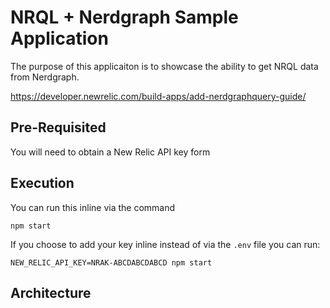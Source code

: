 # NRQL + Nerdgraph Sample Application

The purpose of this applicaiton is to showcase the ability to get NRQL data from Nerdgraph.

https://developer.newrelic.com/build-apps/add-nerdgraphquery-guide/


## Pre-Requisited

You will need to obtain a New Relic API key form []()



## Execution

You can run this inline via the command

```
npm start
```

If you choose to add your key inline instead of via the `.env` file you can run:

```
NEW_RELIC_API_KEY=NRAK-ABCDABCDABCD npm start
```

## Architecture
